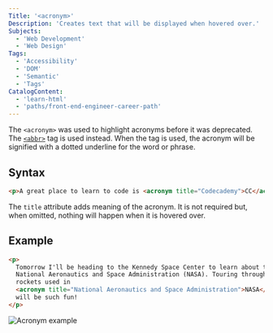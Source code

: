 ```yaml
---
Title: '<acronym>'
Description: 'Creates text that will be displayed when hovered over.'
Subjects:
  - 'Web Development'
  - 'Web Design'
Tags:
  - 'Accessibility'
  - 'DOM'
  - 'Semantic'
  - 'Tags'
CatalogContent:
  - 'learn-html'
  - 'paths/front-end-engineer-career-path'
---
```


The `<acronym>` was used to highlight acronyms before it was deprecated. The [`<abbr>`](https://www.codecademy.com/resources/docs/html/tags/abbr) tag is used instead. When the tag is used, the acronym will be signified with a dotted underline for the word or phrase.
  
## Syntax

```html
<p>A great place to learn to code is <acronym title="Codecademy">CC</acronym><p>
```
  
The `title` attribute adds meaning of the acronym. It is not required but, when omitted, nothing will happen when it is hovered over.
  
## Example
```html
<p>
  Tomorrow I'll be heading to the Kennedy Space Center to learn about the
  National Aeronautics and Space Administration (NASA). Touring through the
  rockets used in
  <acronym title="National Aeronautics and Space Administration">NASA</acronym>
  will be such fun!
</p>
```
![Acronym example](https://raw.githubusercontent.com/Codecademy/docs/main/media/abbr-example.png)
